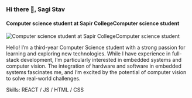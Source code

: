 ### Hi there 👋, Sagi Stav
#### Computer science student at Sapir CollegeComputer science student
![Computer science student at Sapir CollegeComputer science student]([https://arturssmirnovs.github.io/github-profile-readme-generator/images/banner.png](https://github.com/sagi-stav/sagi-stav/blob/main/baner.png))

Hello! I’m a third-year Computer Science student with a strong passion for learning and exploring new technologies. While I have experience in full-stack development, I’m particularly interested in embedded systems and computer vision. The integration of hardware and software in embedded systems fascinates me, and I’m excited by the potential of computer vision to solve real-world challenges.

Skills: REACT / JS / HTML / CSS
